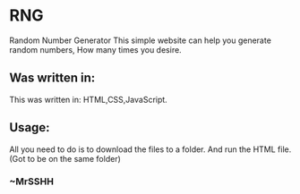 # RNG
Random Number Generator
This simple website can help you generate random numbers,
How many times you desire.
<h2>Was written in:</h2>
  <p>This was written in: HTML,CSS,JavaScript.</p>
<h2>Usage:</h2>
  <p>All you need to do is to download the files to a folder. And run the HTML file. (Got to be on the same folder)</p>

<h3>~MrSSHH</h3>

